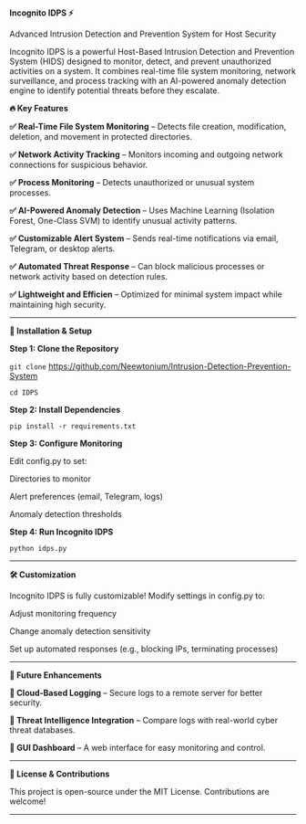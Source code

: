 

**Incognito IDPS ⚡**

Advanced Intrusion Detection and Prevention System for Host Security

Incognito IDPS is a powerful Host-Based Intrusion Detection and Prevention System (HIDS) designed to monitor, detect, and prevent unauthorized activities on a system. It combines real-time file system monitoring, network surveillance, and process tracking with an AI-powered anomaly detection engine to identify potential threats before they escalate.

**🔥 Key Features**

**✅ Real-Time File System Monitoring** – Detects file creation, modification, deletion, and movement in protected directories.

**✅ Network Activity Tracking** – Monitors incoming and outgoing network connections for suspicious behavior.

**✅ Process Monitoring** – Detects unauthorized or unusual system processes.

**✅ AI-Powered Anomaly Detection** – Uses Machine Learning (Isolation Forest, One-Class SVM) to identify unusual activity patterns.

**✅ Customizable Alert System** – Sends real-time notifications via email, Telegram, or desktop alerts.

**✅ Automated Threat Response** – Can block malicious processes or network activity based on detection rules.

**✅ Lightweight and Efficien** – Optimized for minimal system impact while maintaining high security.


---

**🚀 Installation & Setup**

**Step 1: Clone the Repository**

`git clone` https://github.com/Neewtonium/Intrusion-Detection-Prevention-System

`cd IDPS`

**Step 2: Install Dependencies**

`pip install -r requirements.txt`

**Step 3: Configure Monitoring**

Edit config.py to set:

Directories to monitor

Alert preferences (email, Telegram, logs)

Anomaly detection thresholds


**Step 4: Run Incognito IDPS**

`python idps.py`


---

**🛠 Customization**

Incognito IDPS is fully customizable! Modify settings in config.py to:

Adjust monitoring frequency

Change anomaly detection sensitivity

Set up automated responses (e.g., blocking IPs, terminating processes)



---

**📌 Future Enhancements**

**🚧 Cloud-Based Logging** – Secure logs to a remote server for better security.

**🚧 Threat Intelligence Integration** – Compare logs with real-world cyber threat databases.

**🚧 GUI Dashboard** – A web interface for easy monitoring and control.


---

**📜 License & Contributions**

This project is open-source under the MIT License. Contributions are welcome!


---



